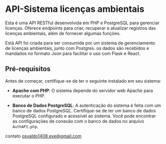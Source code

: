 # API-Sistema licenças ambientais
Esta é uma API RESTful desenvolvida em PHP e PostgreSQL para gerenciar licenças. Oferece endpoints para criar, recuperar e atualizar  registros das licenças ambientais, além de fornecer algumas funções.

Está API foi criada para ser consumida por um sistema de gerenciamento de licenças ambientais, junto com Postgres. os dados são recebidos e mandados no formato Json para facilitar o uso com Flask e React.

## Pré-requisitos

Antes de começar, certifique-se de ter o seguinte instalado em seu sistema:

- **Apache com PHP**: O sistema depende do servidor web Apache para executar o PHP.

- **Banco de Dados PostgreSQL**: A autenticação do sistema é feita com um banco de dados PostgreSQL. Certifique-se de ter um banco de dados PostgreSQL configurado e acessível ao sistema. Você pode encontrar as configurações de conexão com o banco de dados no arquivo `AuthAPI.php`.




contato  osvaldo1408.exe@gmail.com
